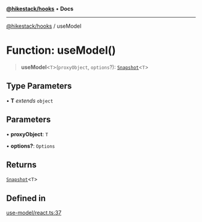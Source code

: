 [**@hikestack/hooks**](/official/reference/hooks/index.md) • **Docs**

***

[@hikestack/hooks](/official/reference/hooks/globals.md) / useModel

# Function: useModel()

> **useModel**\<`T`\>(`proxyObject`, `options`?): [`Snapshot`](/official/reference/hooks/type-aliases/Snapshot.md)\<`T`\>

## Type Parameters

• **T** *extends* `object`

## Parameters

• **proxyObject**: `T`

• **options?**: `Options`

## Returns

[`Snapshot`](/official/reference/hooks/type-aliases/Snapshot.md)\<`T`\>

## Defined in

[use-model/react.ts:37](https://github.com/hikestack/hike/blob/c92ba77258ca8fade42047e4fbc66f1760864ed9/packages/hooks/src/use-model/react.ts#L37)
